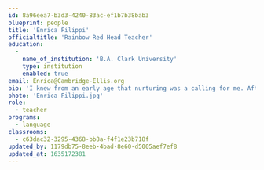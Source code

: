 ```yaml
---
id: 8a96eea7-b3d3-4240-83ac-ef1b7b38bab3
blueprint: people
title: 'Enrica Filippi'
officialtitle: 'Rainbow Red Head Teacher'
education:
  -
    name_of_institution: 'B.A. Clark University'
    type: institution
    enabled: true
email: Enrica@Cambridge-Ellis.org
bio: 'I knew from an early age that nurturing was a calling for me. After attending Clark University for Psychology, I found myself working with children right away, mostly in settings such as after-school and enrichment programs. When planning curriculum, I enjoy including mindfulness through activities that encourage making connections and observing the natural environment. A native Italian with Chinese roots, I value learning about diverse cultures and perspectives, and listening to stories that help to shape knowing. I love how bright and curious toddlers naturally are, and am excited to be working alongside them more extensively. In my free time, I enjoy the outdoors, reading, yoga, and traveling.'
photo: 'Enrica Filippi.jpg'
role:
  - teacher
programs:
  - language
classrooms:
  - c63dac32-3295-4368-bb8a-f4f1e23b718f
updated_by: 1179db75-8eeb-4bad-8e60-d5005aef7ef8
updated_at: 1635172381
---
```

